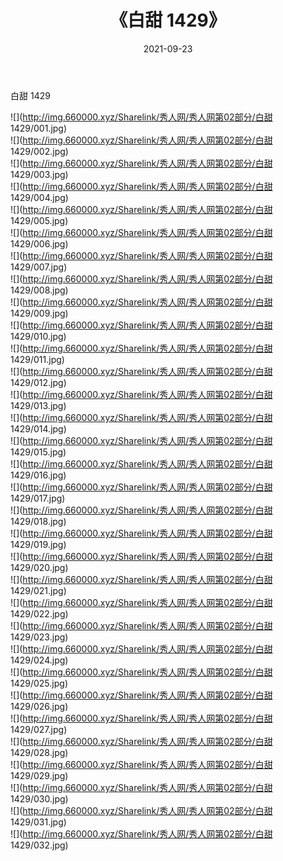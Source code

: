 ﻿---
layout: post
title:  《白甜 1429》
date:   2021-09-23
img: http://img.660000.xyz/Sharelink/秀人网/秀人网第02部分/白甜 1429/000.jpg
categories: [美女, 清纯, 唯美]
---

白甜 1429

  ![](http://img.660000.xyz/Sharelink/秀人网/秀人网第02部分/白甜 1429/001.jpg) <br> ![](http://img.660000.xyz/Sharelink/秀人网/秀人网第02部分/白甜 1429/002.jpg) <br> ![](http://img.660000.xyz/Sharelink/秀人网/秀人网第02部分/白甜 1429/003.jpg) <br> ![](http://img.660000.xyz/Sharelink/秀人网/秀人网第02部分/白甜 1429/004.jpg) <br> ![](http://img.660000.xyz/Sharelink/秀人网/秀人网第02部分/白甜 1429/005.jpg) <br> ![](http://img.660000.xyz/Sharelink/秀人网/秀人网第02部分/白甜 1429/006.jpg) <br> ![](http://img.660000.xyz/Sharelink/秀人网/秀人网第02部分/白甜 1429/007.jpg) <br> ![](http://img.660000.xyz/Sharelink/秀人网/秀人网第02部分/白甜 1429/008.jpg) <br> ![](http://img.660000.xyz/Sharelink/秀人网/秀人网第02部分/白甜 1429/009.jpg) <br> ![](http://img.660000.xyz/Sharelink/秀人网/秀人网第02部分/白甜 1429/010.jpg) <br> ![](http://img.660000.xyz/Sharelink/秀人网/秀人网第02部分/白甜 1429/011.jpg) <br> ![](http://img.660000.xyz/Sharelink/秀人网/秀人网第02部分/白甜 1429/012.jpg) <br> ![](http://img.660000.xyz/Sharelink/秀人网/秀人网第02部分/白甜 1429/013.jpg) <br> ![](http://img.660000.xyz/Sharelink/秀人网/秀人网第02部分/白甜 1429/014.jpg) <br> ![](http://img.660000.xyz/Sharelink/秀人网/秀人网第02部分/白甜 1429/015.jpg) <br> ![](http://img.660000.xyz/Sharelink/秀人网/秀人网第02部分/白甜 1429/016.jpg) <br> ![](http://img.660000.xyz/Sharelink/秀人网/秀人网第02部分/白甜 1429/017.jpg) <br> ![](http://img.660000.xyz/Sharelink/秀人网/秀人网第02部分/白甜 1429/018.jpg) <br> ![](http://img.660000.xyz/Sharelink/秀人网/秀人网第02部分/白甜 1429/019.jpg) <br> ![](http://img.660000.xyz/Sharelink/秀人网/秀人网第02部分/白甜 1429/020.jpg) <br> ![](http://img.660000.xyz/Sharelink/秀人网/秀人网第02部分/白甜 1429/021.jpg) <br> ![](http://img.660000.xyz/Sharelink/秀人网/秀人网第02部分/白甜 1429/022.jpg) <br> ![](http://img.660000.xyz/Sharelink/秀人网/秀人网第02部分/白甜 1429/023.jpg) <br> ![](http://img.660000.xyz/Sharelink/秀人网/秀人网第02部分/白甜 1429/024.jpg) <br> ![](http://img.660000.xyz/Sharelink/秀人网/秀人网第02部分/白甜 1429/025.jpg) <br> ![](http://img.660000.xyz/Sharelink/秀人网/秀人网第02部分/白甜 1429/026.jpg) <br> ![](http://img.660000.xyz/Sharelink/秀人网/秀人网第02部分/白甜 1429/027.jpg) <br> ![](http://img.660000.xyz/Sharelink/秀人网/秀人网第02部分/白甜 1429/028.jpg) <br> ![](http://img.660000.xyz/Sharelink/秀人网/秀人网第02部分/白甜 1429/029.jpg) <br> ![](http://img.660000.xyz/Sharelink/秀人网/秀人网第02部分/白甜 1429/030.jpg) <br> ![](http://img.660000.xyz/Sharelink/秀人网/秀人网第02部分/白甜 1429/031.jpg) <br> ![](http://img.660000.xyz/Sharelink/秀人网/秀人网第02部分/白甜 1429/032.jpg) <br>